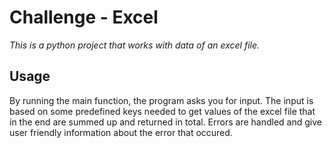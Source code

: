 # Challenge - Excel
*This is a python project that works with data of an excel file.*

## Usage
By running the main function, the program asks you for input.
The input is based on some predefined keys needed to get values of the excel file that in the end are summed up and returned in total.
Errors are handled and give user friendly information about the error that occured.